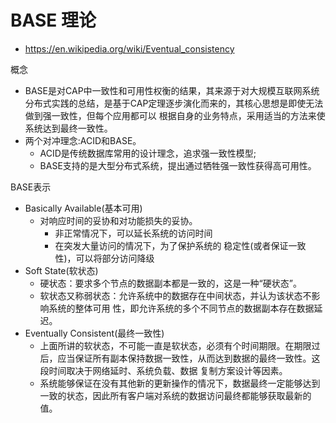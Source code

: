 # BASE 理论
- https://en.wikipedia.org/wiki/Eventual_consistency

概念
- BASE是对CAP中一致性和可用性权衡的结果，其来源于对大规模互联网系统分布式实践的总结，是基于CAP定理逐步演化而来的，其核心思想是即使无法做到强一致性，但每个应用都可以 根据自身的业务特点，采用适当的方法来使系统达到最终一致性。
- 两个对冲理念:ACID和BASE。
  - ACID是传统数据库常用的设计理念，追求强一致性模型;
  - BASE支持的是大型分布式系统，提出通过牺牲强一致性获得高可用性。

BASE表示
- Basically Available(基本可用)
  - 对响应时间的妥协和对功能损失的妥协。
    - 非正常情况下，可以延长系统的访问时间
    - 在突发大量访问的情况下，为了保护系统的 稳定性(或者保证一致性)，可以将部分访问降级
- Soft State(软状态)
  - 硬状态：要求多个节点的数据副本都是一致的，这是一种“硬状态”。
  - 软状态又称弱状态：允许系统中的数据存在中间状态，并认为该状态不影响系统的整体可用 性，即允许系统的多个不同节点的数据副本存在数据延迟。
- Eventually Consistent(最终一致性)
  - 上面所讲的软状态，不可能一直是软状态，必须有个时间期限。在期限过后，应当保证所有副本保持数据一致性，从而达到数据的最终一致性。这段时间取决于网络延时、系统负载、数据 复制方案设计等因素。
  - 系统能够保证在没有其他新的更新操作的情况下，数据最终一定能够达到一致的状态，因此所有客户端对系统的数据访问最终都能够获取最新的值。
